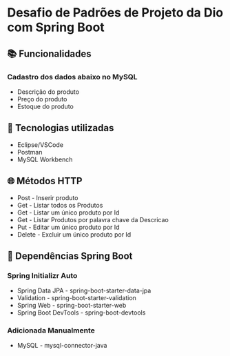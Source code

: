 # Desafio de Padrões de Projeto da Dio com Spring Boot

## 📚 Funcionalidades
### Cadastro dos dados abaixo no MySQL
- Descrição do produto
- Preço do produto
- Estoque do produto

## 🔧 Tecnologias utilizadas
- Eclipse/VSCode
- Postman
- MySQL Workbench
      
## 🌐 Métodos HTTP
- Post - Inserir produto
- Get - Listar todos os Produtos
- Get - Listar um único produto por Id
- Get - Listar Produtos por palavra chave da Descricao
- Put - Editar um único produto por Id
- Delete - Excluir um único produto por Id

## 🍃 Dependências Spring Boot
### Spring Initializr    Auto	
- Spring Data JPA - spring-boot-starter-data-jpa
- Validation - spring-boot-starter-validation
- Spring Web - spring-boot-starter-web
- Spring Boot DevTools - spring-boot-devtools
### Adicionada Manualmente
- MySQL - mysql-connector-java
